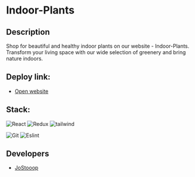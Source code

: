 # Indoor-Plants

## Description
Shop for beautiful and healthy indoor plants on our website - Indoor-Plants. Transform your living space with our wide selection of greenery and bring nature indoors.

## Deploy link:
- [Open website]()

## Stack:
![React](https://img.shields.io/badge/-React-000?style=for-the-badge&logo=React)
![Redux](https://img.shields.io/badge/-Redux-000?style=for-the-badge&logo=redux&logoColor=764abc)
![tailwind](https://img.shields.io/badge/Tailwind_CSS-000?style=for-the-badge&logo=tailwind-css&logoColor=38B2AC)

![Git](https://img.shields.io/badge/-Git-000?style=for-the-badge&logo=Git)
![Eslint](https://img.shields.io/badge/Eslint-000?style=for-the-badge&logo=Eslint&logoColor=7C7CEA)

## Developers
- [JoStooop](https://github.com/JoStooop)

